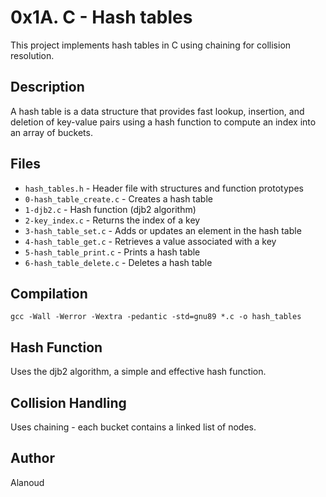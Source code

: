 # 0x1A. C - Hash tables

This project implements hash tables in C using chaining for collision resolution.

## Description
A hash table is a data structure that provides fast lookup, insertion, and deletion of key-value pairs using a hash function to compute an index into an array of buckets.

## Files
- `hash_tables.h` - Header file with structures and function prototypes
- `0-hash_table_create.c` - Creates a hash table
- `1-djb2.c` - Hash function (djb2 algorithm)
- `2-key_index.c` - Returns the index of a key
- `3-hash_table_set.c` - Adds or updates an element in the hash table
- `4-hash_table_get.c` - Retrieves a value associated with a key
- `5-hash_table_print.c` - Prints a hash table
- `6-hash_table_delete.c` - Deletes a hash table

## Compilation
```
gcc -Wall -Werror -Wextra -pedantic -std=gnu89 *.c -o hash_tables
```

## Hash Function
Uses the djb2 algorithm, a simple and effective hash function.

## Collision Handling
Uses chaining - each bucket contains a linked list of nodes.

## Author
Alanoud
